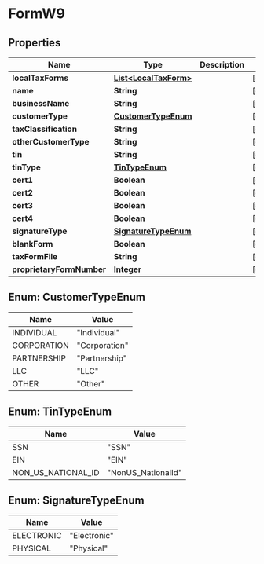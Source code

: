 

# FormW9


## Properties

| Name | Type | Description | Notes |
|------------ | ------------- | ------------- | -------------|
|**localTaxForms** | [**List&lt;LocalTaxForm&gt;**](LocalTaxForm.md) |  |  [optional] |
|**name** | **String** |  |  [optional] |
|**businessName** | **String** |  |  [optional] |
|**customerType** | [**CustomerTypeEnum**](#CustomerTypeEnum) |  |  [optional] |
|**taxClassification** | **String** |  |  [optional] |
|**otherCustomerType** | **String** |  |  [optional] |
|**tin** | **String** |  |  [optional] |
|**tinType** | [**TinTypeEnum**](#TinTypeEnum) |  |  [optional] |
|**cert1** | **Boolean** |  |  [optional] |
|**cert2** | **Boolean** |  |  [optional] |
|**cert3** | **Boolean** |  |  [optional] |
|**cert4** | **Boolean** |  |  [optional] |
|**signatureType** | [**SignatureTypeEnum**](#SignatureTypeEnum) |  |  [optional] |
|**blankForm** | **Boolean** |  |  [optional] |
|**taxFormFile** | **String** |  |  [optional] |
|**proprietaryFormNumber** | **Integer** |  |  [optional] |



## Enum: CustomerTypeEnum

| Name | Value |
|---- | -----|
| INDIVIDUAL | &quot;Individual&quot; |
| CORPORATION | &quot;Corporation&quot; |
| PARTNERSHIP | &quot;Partnership&quot; |
| LLC | &quot;LLC&quot; |
| OTHER | &quot;Other&quot; |



## Enum: TinTypeEnum

| Name | Value |
|---- | -----|
| SSN | &quot;SSN&quot; |
| EIN | &quot;EIN&quot; |
| NON_US_NATIONAL_ID | &quot;NonUS_NationalId&quot; |



## Enum: SignatureTypeEnum

| Name | Value |
|---- | -----|
| ELECTRONIC | &quot;Electronic&quot; |
| PHYSICAL | &quot;Physical&quot; |



